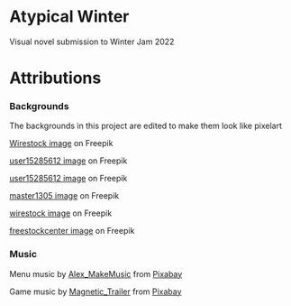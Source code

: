 # Atypical Winter
 Visual novel submission to Winter Jam 2022

# Attributions


### Backgrounds
The backgrounds in this project are edited to make them look like pixelart

<a href="https://www.freepik.es/foto-gratis/hermoso-paisaje-nevado-montanas_11942564.htm#query=snowy%20mountain&position=2&from_view=search&track=sph">Wirestock image</a> on Freepik

<a href="https://www.freepik.es/foto-gratis/vista-sobre-chimenea-lenos-encendidos-piel-piel-natural-suelo-junto-al-soporte-lenos-acogedora-habitacion_10909142.htm#query=cozy%20cabin%20living%20room&position=22&from_view=search&track=ais">user15285612 image</a> on Freepik

<a href="https://www.freepik.es/foto-gratis/interior-decorado-navidad-hermoso-arbol-navidad-cerca-sofa-caro-moderno-gran-reloj-numeros-romanos_20965675.htm#query=cozy%20cabin%20living%20room&position=26&from_view=search&track=ais">user15285612 image</a> on Freepik

<a href="https://www.freepik.es/foto-gratis/ventana-cerrada-hermosa-imagen-fuera-resort-vista-naturaleza-descansando_14963030.htm#page=8&query=cozy%20cabin%20living%20room&position=41&from_view=search&track=ais">master1305 image</a> on Freepik

<a href="https://www.freepik.es/foto-gratis/hermosa-foto-montana-nevada-cielo-azul-oscuro_7908966.htm#page=3&query=snowy%20mountain&position=47&from_view=search&track=sph">wirestock image</a> on Freepik

<a href="https://www.freepik.es/foto-gratis/estilo-vida_1006962.htm#page=8&query=habitaci%C3%B3n%20madera%20vintage&position=10&from_view=search&track=ais">freestockcenter image</a> on Freepik


### Music

Menu music by <a href="https://pixabay.com/users/alex_makemusic-24186663/?utm_source=link-attribution&amp;utm_medium=referral&amp;utm_campaign=music&amp;utm_content=10783">Alex_MakeMusic</a> from <a href="https://pixabay.com//?utm_source=link-attribution&amp;utm_medium=referral&amp;utm_campaign=music&amp;utm_content=10783">Pixabay</a>

Game music by <a href="https://pixabay.com/users/magnetic_trailer-27466606/?utm_source=link-attribution&amp;utm_medium=referral&amp;utm_campaign=music&amp;utm_content=127054">Magnetic_Trailer</a> from <a href="https://pixabay.com/music//?utm_source=link-attribution&amp;utm_medium=referral&amp;utm_campaign=music&amp;utm_content=127054">Pixabay</a>
